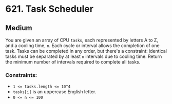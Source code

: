 # 621. Task Scheduler

## Medium

You are given an array of CPU `tasks`, each represented by letters A to Z, and a cooling time, `n`. Each cycle or
interval allows the completion of one task. Tasks can be completed in any order, but there's a constraint: identical
tasks must be separated by at least `n` intervals due to cooling time. Return the minimum number of intervals required
to complete all tasks.

### Constraints:

- `1 <= tasks.length <= 10^4`
- `tasks[i]` is an uppercase English letter.
- `0 <= n <= 100`
